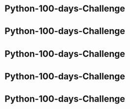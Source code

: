 # Python-100-days-Challenge
# Python-100-days-Challenge
# Python-100-days-Challenge
# Python-100-days-Challenge
# Python-100-days-Challenge
